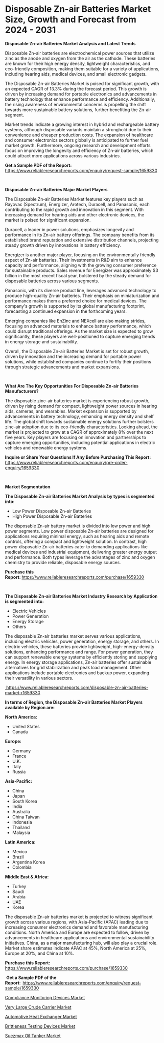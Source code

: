 <p><h1>Disposable Zn-air Batteries Market Size, Growth and Forecast from 2024 - 2031</h1></p><p><strong>Disposable Zn-air Batteries Market Analysis and Latest Trends</strong></p>
<p><p>Disposable Zn-air batteries are electrochemical power sources that utilize zinc as the anode and oxygen from the air as the cathode. These batteries are known for their high energy density, lightweight characteristics, and eco-friendly composition, making them suitable for a variety of applications, including hearing aids, medical devices, and small electronic gadgets. </p><p>The Disposable Zn-air Batteries Market is poised for significant growth, with an expected CAGR of 13.3% during the forecast period. This growth is driven by increasing demand for portable electronics and advancements in battery technology that enhance performance and efficiency. Additionally, the rising awareness of environmental concerns is propelling the shift towards more sustainable battery solutions, further benefiting the Zn-air segment. </p><p>Market trends indicate a growing interest in hybrid and rechargeable battery systems, although disposable variants maintain a stronghold due to their convenience and cheaper production costs. The expansion of healthcare and consumer electronics sectors globally is anticipated to further fuel market growth. Furthermore, ongoing research and development efforts focus on improving the longevity and efficiency of Zn-air batteries, which could attract more applications across various industries.</p></p>
<p><strong>Get a Sample PDF of the Report:&nbsp;</strong> <a href="https://www.reliableresearchreports.com/enquiry/request-sample/1659330?utm_campaign=32&utm_medium=2&utm_source=Github&utm_content=ia&utm_term=09122024&utm_id=disposable-zn-air-batteries">https://www.reliableresearchreports.com/enquiry/request-sample/1659330</a></p>
<p>&nbsp;</p>
<p><strong>Disposable Zn-air Batteries Major Market Players</strong></p>
<p><p>The Disposable Zn-air Batteries Market features key players such as Rayovac (Spectrum), Energizer, Arotech, Duracell, and Panasonic, each contributing to the rapid growth and innovation in this segment. With increasing demand for hearing aids and other electronic devices, the market is poised for significant expansion.</p><p>Duracell, a leader in power solutions, emphasizes longevity and performance in its Zn-air battery offerings. The company benefits from its established brand reputation and extensive distribution channels, projecting steady growth driven by innovations in battery efficiency.</p><p>Energizer is another major player, focusing on the environmentally friendly aspect of Zn-air batteries. Their investments in R&D aim to enhance capacity and performance, aligning with the growing consumer preference for sustainable products. Sales revenue for Energizer was approximately $3 billion in the most recent fiscal year, bolstered by the steady demand for disposable batteries across various segments.</p><p>Panasonic, with its diverse product line, leverages advanced technology to produce high-quality Zn-air batteries. Their emphasis on miniaturization and performance makes them a preferred choice for medical devices. The company's growth is supported by its global manufacturing footprint, forecasting a continued expansion in the forthcoming years.</p><p>Emerging companies like EnZinc and NEXcell are also making strides, focusing on advanced materials to enhance battery performance, which could disrupt traditional offerings. As the market size is expected to grow significantly, these players are well-positioned to capture emerging trends in energy storage and sustainability.</p><p>Overall, the Disposable Zn-air Batteries Market is set for robust growth, driven by innovation and the increasing demand for portable power solutions, while established companies continue to fortify their positions through strategic advancements and market expansions.</p></p>
<p>&nbsp;</p>
<p><strong>What Are The Key Opportunities For Disposable Zn-air Batteries Manufacturers?</strong></p>
<p><p>The disposable zinc-air batteries market is experiencing robust growth, driven by rising demand for compact, lightweight power sources in hearing aids, cameras, and wearables. Market expansion is supported by advancements in battery technology, enhancing energy density and shelf life. The global shift towards sustainable energy solutions further bolsters zinc-air adoption due to its eco-friendly characteristics. Looking ahead, the market is projected to grow at a CAGR of approximately 8% over the next five years. Key players are focusing on innovation and partnerships to capture emerging opportunities, including potential applications in electric vehicles and renewable energy systems.</p></p>
<p><strong>Inquire or Share Your Questions If Any Before Purchasing This Report:</strong> <a href="https://www.reliableresearchreports.com/enquiry/pre-order-enquiry/1659330?utm_campaign=32&utm_medium=2&utm_source=Github&utm_content=ia&utm_term=09122024&utm_id=disposable-zn-air-batteries">https://www.reliableresearchreports.com/enquiry/pre-order-enquiry/1659330</a></p>
<p>&nbsp;</p>
<p><strong>Market Segmentation</strong></p>
<p><strong>The Disposable Zn-air Batteries Market Analysis by types is segmented into:</strong></p>
<p><ul><li>Low Power Disposable Zn-air Batteries</li><li>High Power Disposable Zn-air Batteries</li></ul></p>
<p><p>The disposable Zn-air battery market is divided into low power and high power segments. Low power disposable Zn-air batteries are designed for applications requiring minimal energy, such as hearing aids and remote controls, offering a compact and lightweight solution. In contrast, high power disposable Zn-air batteries cater to demanding applications like medical devices and industrial equipment, delivering greater energy output and performance. Both types leverage the advantages of zinc and oxygen chemistry to provide reliable, disposable energy sources.</p></p>
<p><strong>Purchase this Report:&nbsp;</strong><a href="https://www.reliableresearchreports.com/purchase/1659330?utm_campaign=32&utm_medium=2&utm_source=Github&utm_content=ia&utm_term=09122024&utm_id=disposable-zn-air-batteries">https://www.reliableresearchreports.com/purchase/1659330</a></p>
<p>&nbsp;</p>
<p><strong>The Disposable Zn-air Batteries Market Industry Research by Application is segmented into:</strong></p>
<p><ul><li>Electric Vehicles</li><li>Power Generation</li><li>Energy Storage</li><li>Others</li></ul></p>
<p><p>The disposable Zn-air batteries market serves various applications, including electric vehicles, power generation, energy storage, and others. In electric vehicles, these batteries provide lightweight, high-energy-density solutions, enhancing performance and range. For power generation, they can support renewable energy systems by efficiently storing and supplying energy. In energy storage applications, Zn-air batteries offer sustainable alternatives for grid stabilization and peak load management. Other applications include portable electronics and backup power, expanding their versatility in various sectors.</p></p>
<p><a href="https://www.reliableresearchreports.com/disposable-zn-air-batteries-market-r1659330?utm_campaign=32&utm_medium=2&utm_source=Github&utm_content=ia&utm_term=09122024&utm_id=disposable-zn-air-batteries">&nbsp;https://www.reliableresearchreports.com/disposable-zn-air-batteries-market-r1659330</a></p>
<p><strong>In terms of Region, the Disposable Zn-air Batteries Market Players available by Region are:</strong></p>
<p>
    <p> <strong> North America: </strong>
        <ul>
            <li>United States</li>
            <li>Canada</li>
        </ul>
        </p> 
    <p> <strong> Europe: </strong>
        <ul>
            <li>Germany</li>
            <li>France</li>
            <li>U.K.</li>
            <li>Italy</li>
            <li>Russia</li>
        </ul>
        </p> 
    <p> <strong> Asia-Pacific: </strong>
        <ul>
            <li>China</li>
            <li>Japan</li>
            <li>South Korea</li>
            <li>India</li>
            <li>Australia</li>
            <li>China Taiwan</li>
            <li>Indonesia</li>
            <li>Thailand</li>
            <li>Malaysia</li>
        </ul>
        </p> 
    <p> <strong> Latin America: </strong>
        <ul>
            <li>Mexico</li>
            <li>Brazil</li>
            <li>Argentina Korea</li>
            <li>Colombia</li>
        </ul>
        </p> 
    <p> <strong> Middle East & Africa: </strong>
        <ul>
            <li>Turkey</li>
            <li>Saudi</li>
            <li>Arabia</li>
            <li>UAE</li>
            <li>Korea</li>
        </ul>
    </p>
    </p>
<p><p>The disposable Zn-air batteries market is projected to witness significant growth across various regions, with Asia-Pacific (APAC) leading due to increasing consumer electronics demand and favorable manufacturing conditions. North America and Europe are expected to follow, driven by advancements in healthcare applications and environmental sustainability initiatives. China, as a major manufacturing hub, will also play a crucial role. Market share estimates indicate APAC at 45%, North America at 25%, Europe at 20%, and China at 10%.</p></p>
<p><strong>Purchase this Report: </strong><a href="https://www.reliableresearchreports.com/purchase/1659330?utm_campaign=32&utm_medium=2&utm_source=Github&utm_content=ia&utm_term=09122024&utm_id=disposable-zn-air-batteries">https://www.reliableresearchreports.com/purchase/1659330</a></p>
<p>&nbsp;<strong>Get a Sample PDF of the Report:&nbsp;&nbsp;</strong><a href="https://www.reliableresearchreports.com/enquiry/request-sample/1659330?utm_campaign=32&utm_medium=2&utm_source=Github&utm_content=ia&utm_term=09122024&utm_id=disposable-zn-air-batteries">https://www.reliableresearchreports.com/enquiry/request-sample/1659330</a></p>
<p><strong></strong></p>
<p><p><a href="https://github.com/soltihoney74575/Market-Research-Report-List-1/blob/main/compliance-monitoring-devices-market.md?utm_campaign=32&utm_medium=2&utm_source=Github&utm_content=ia&utm_term=09122024&utm_id=disposable-zn-air-batteries">Compliance Monitoring Devices Market</a></p><p><a href="https://www.linkedin.com/pulse/very-large-crude-carrier-market-essentials-key-players-fljqe?utm_campaign=32&utm_medium=2&utm_source=Github&utm_content=ia&utm_term=09122024&utm_id=disposable-zn-air-batteries">Very Large Crude Carrier Market</a></p><p><a href="https://www.linkedin.com/pulse/automotive-heat-exchanger-market-share-analysis-growth-trends-gzzke?utm_campaign=32&utm_medium=2&utm_source=Github&utm_content=ia&utm_term=09122024&utm_id=disposable-zn-air-batteries">Automotive Heat Exchanger Market</a></p><p><a href="https://github.com/irfadac/Market-Research-Report-List-5/blob/main/brittleness-testing-devices-market.md?utm_campaign=32&utm_medium=2&utm_source=Github&utm_content=ia&utm_term=09122024&utm_id=disposable-zn-air-batteries">Brittleness Testing Devices Market</a></p><p><a href="https://www.linkedin.com/pulse/significant-growth-expected-suezmax-oil-tanker-market-projected-ejiye?utm_campaign=32&utm_medium=2&utm_source=Github&utm_content=ia&utm_term=09122024&utm_id=disposable-zn-air-batteries">Suezmax Oil Tanker Market</a></p></p>